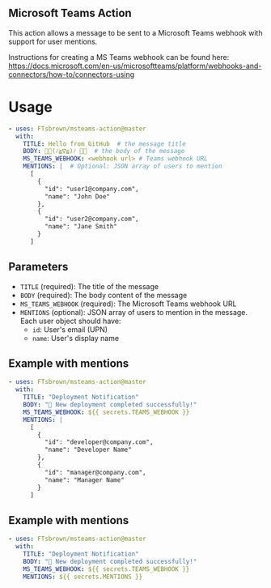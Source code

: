 ## Microsoft Teams Action

This action allows a message to be sent to a Microsoft Teams webhook with support for user mentions.

Instructions for creating a MS Teams webhook can be found here:
https://docs.microsoft.com/en-us/microsoftteams/platform/webhooks-and-connectors/how-to/connectors-using


# Usage
```yaml
- uses: FTsbrown/msteams-action@master
  with: 
    TITLE: Hello from GitHub  # the message title
    BODY: 🎉🎉(ﾉ≧∇≦)ﾉ 🎉🎉  # the body of the message
    MS_TEAMS_WEBHOOK: <webhook url> # Teams webhook URL
    MENTIONS: |  # Optional: JSON array of users to mention
      [
        {
          "id": "user1@company.com",
          "name": "John Doe"
        },
        {
          "id": "user2@company.com", 
          "name": "Jane Smith"
        }
      ]
```

## Parameters

- `TITLE` (required): The title of the message
- `BODY` (required): The body content of the message  
- `MS_TEAMS_WEBHOOK` (required): The Microsoft Teams webhook URL
- `MENTIONS` (optional): JSON array of users to mention in the message. Each user object should have:
  - `id`: User's email (UPN)
  - `name`: User's display name

## Example with mentions
```yaml
- uses: FTsbrown/msteams-action@master
  with:
    TITLE: "Deployment Notification"
    BODY: "🚀 New deployment completed successfully!"
    MS_TEAMS_WEBHOOK: ${{ secrets.TEAMS_WEBHOOK }}
    MENTIONS: |
      [
        {
          "id": "developer@company.com",
          "name": "Developer Name"
        },
        {
          "id": "manager@company.com",
          "name": "Manager Name"
        }
      ]
```
## Example with mentions
```yaml
- uses: FTsbrown/msteams-action@master
  with:
    TITLE: "Deployment Notification"
    BODY: "🚀 New deployment completed successfully!"
    MS_TEAMS_WEBHOOK: ${{ secrets.TEAMS_WEBHOOK }}
    MENTIONS: ${{ secrets.MENTIONS }}
```